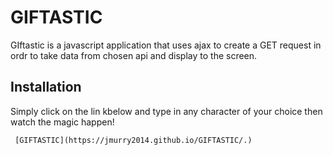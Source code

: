 # GIFTASTIC
GIftastic is a javascript application that uses ajax to create a GET request in ordr to take data from chosen api and display to the screen.
## Installation

Simply click on the lin kbelow and type in any character of your choice then watch the magic happen!
```
 [GIFTASTIC](https://jmurry2014.github.io/GIFTASTIC/.)


